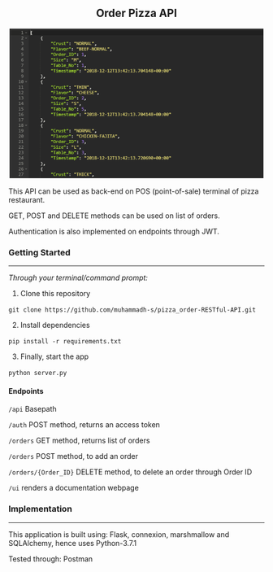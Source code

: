 <h2 align="center">
<b> Order Pizza API</b></h1>
<p align="center">
<img width="500" height="auto" src="rest-api-min.png"/>
</p>


This API can be used as back-end on POS (point-of-sale) terminal
of pizza restaurant.

GET, POST and DELETE methods can be used on list of orders.

Authentication is also implemented on endpoints through JWT.

### Getting Started
<hr>

_Through your terminal/command prompt:_

1. Clone this repository

`git clone https://github.com/muhammadh-s/pizza_order-RESTful-API.git`

2. Install dependencies

`pip install -r requirements.txt`

3. Finally, start the app

`python server.py`

#### Endpoints

`/api` Basepath

`/auth` POST method, returns an access token

`/orders` GET method, returns list of orders

`/orders` POST method, to add an order

`/orders/{Order_ID}` DELETE method, to delete an order through Order ID

`/ui` renders a documentation webpage

### Implementation
<hr>

This application is built using: Flask, connexion, marshmallow and
SQLAlchemy, hence uses Python-3.7.1

Tested through: Postman
